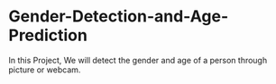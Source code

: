 # Gender-Detection-and-Age-Prediction
In this Project, We will detect the gender and age of a person through picture or webcam.
